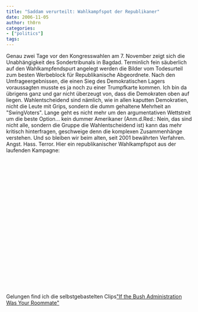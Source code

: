 ```yaml
---
title: "Saddam verurteilt: Wahlkampfspot der Republikaner"
date: 2006-11-05
author: th0rn
categories:
- ["politics"]
tags:
---
```

Genau zwei Tage vor den Kongresswahlen am 7. November zeigt sich die Unabhängigkeit des Sondertribunals in Bagdad. Terminlich fein säuberlich auf den Wahlkampfendspurt angelegt werden die Bilder vom Todesurteil zum besten Werbeblock für Republikanische Abgeordnete. Nach den Umfrageergebnissen, die einen Sieg des Demokratischen Lagers voraussagten musste es ja noch zu einer Trumpfkarte kommen. Ich bin da übrigens ganz und gar nicht überzeugt von, dass die Demokraten oben auf liegen. Wahlentscheidend sind nämlich, wie in allen kaputten Demokratien, nicht die Leute mit Grips, sondern die dumm gehaltene Mehrheit an "SwingVoters". Lange geht es nicht mehr um den argumentativen Wettstreit um die beste Option... kein dummer Amerikaner (Anm.d.Red.: Nein, das sind nicht alle, sondern die Gruppe die Wahlentscheidend ist) kann das mehr kritisch hinterfragen, geschweige denn die komplexen Zusammenhänge verstehen. Und so bleiben wir beim alten, seit 2001 bewährten Verfahren. Angst. Hass. Terror.  Hier ein republikanischer Wahlkampfspot aus der laufenden Kampagne:

<object HEIGHT="350" WIDTH="425">
<param VALUE="http://www.youtube.com/v/KLIKMMtsOfM" NAME="movie"></param>
<param VALUE="transparent" NAME="wmode"></param><embed HEIGHT="350" WIDTH="425" wmode="transparent" TYPE="application/x-shockwave-flash" src="https://www.youtube.com/v/KLIKMMtsOfM"></embed>

</object> Gelungen find ich die selbstgebastelten Clips<a HREF="http://p2p-politics.org/" TARGET="_blank">"If the Bush Administration Was Your Roommate"</a>
